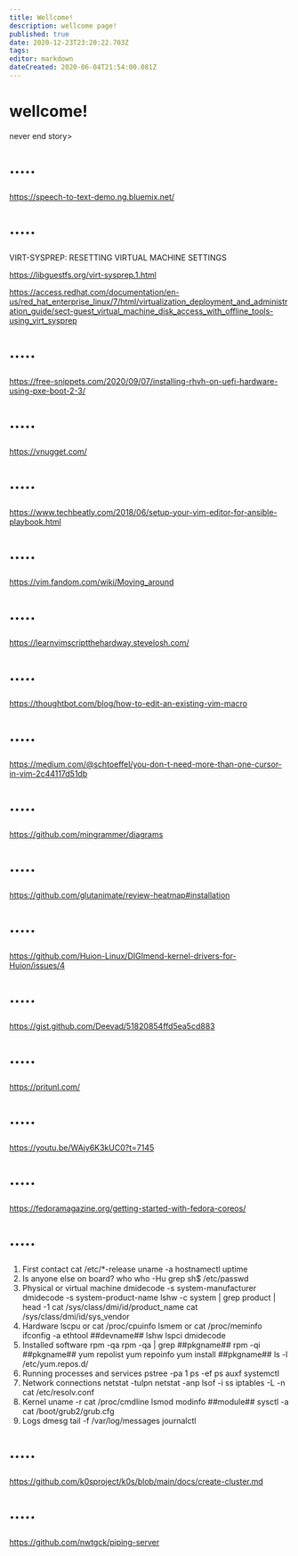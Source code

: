 ```yaml
---
title: Wellcome!
description: wellcome page!
published: true
date: 2020-12-23T23:20:22.703Z
tags: 
editor: markdown
dateCreated: 2020-06-04T21:54:00.081Z
---
```


# wellcome!
never end story>

# ·····
https://speech-to-text-demo.ng.bluemix.net/

# ·····
VIRT-SYSPREP: RESETTING VIRTUAL MACHINE SETTINGS

https://libguestfs.org/virt-sysprep.1.html

https://access.redhat.com/documentation/en-us/red_hat_enterprise_linux/7/html/virtualization_deployment_and_administration_guide/sect-guest_virtual_machine_disk_access_with_offline_tools-using_virt_sysprep

# ·····

https://free-snippets.com/2020/09/07/installing-rhvh-on-uefi-hardware-using-pxe-boot-2-3/

# ·····

https://vnugget.com/

# ·····

https://www.techbeatly.com/2018/06/setup-your-vim-editor-for-ansible-playbook.html

# ·····

https://vim.fandom.com/wiki/Moving_around

# ·····

https://learnvimscriptthehardway.stevelosh.com/

# ·····

https://thoughtbot.com/blog/how-to-edit-an-existing-vim-macro

# ·····


https://medium.com/@schtoeffel/you-don-t-need-more-than-one-cursor-in-vim-2c44117d51db

# ·····


https://github.com/mingrammer/diagrams


# ·····

https://github.com/glutanimate/review-heatmap#installation


# ·····


https://github.com/Huion-Linux/DIGImend-kernel-drivers-for-Huion/issues/4



# ·····


https://gist.github.com/Deevad/51820854ffd5ea5cd883


# ·····

https://pritunl.com/

# ·····

https://youtu.be/WAjy6K3kUC0?t=7145

# ·····

https://fedoramagazine.org/getting-started-with-fedora-coreos/


# ·····

1. First contact
cat /etc/*-release
uname -a
hostnamectl
uptime
2. Is anyone else on board?
who
who -Hu
grep sh$ /etc/passwd
3. Physical or virtual machine
dmidecode -s system-manufacturer
dmidecode -s system-product-name
lshw -c system | grep product | head -1
cat /sys/class/dmi/id/product_name
cat /sys/class/dmi/id/sys_vendor
4. Hardware
lscpu or cat /proc/cpuinfo
lsmem or cat /proc/meminfo
ifconfig -a
ethtool ##devname##
lshw
lspci
dmidecode
5. Installed software
rpm -qa
rpm -qa | grep ##pkgname##
rpm -qi ##pkgname##
yum repolist
yum repoinfo
yum install ##pkgname##
ls -l /etc/yum.repos.d/
6. Running processes and services
pstree -pa 1
ps -ef
ps auxf
systemctl
7. Network connections
netstat -tulpn
netstat -anp
lsof -i
ss
iptables -L -n
cat /etc/resolv.conf
8. Kernel
uname -r
cat /proc/cmdline
lsmod
modinfo ##module##
sysctl -a
cat /boot/grub2/grub.cfg
9. Logs
dmesg
tail -f /var/log/messages
journalctl

# ·····

https://github.com/k0sproject/k0s/blob/main/docs/create-cluster.md

# ·····

https://github.com/nwtgck/piping-server